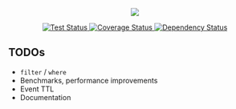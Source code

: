 <p align="center">
  <img src="http://s7.directupload.net/images/140604/97siii9z.png" />
</p>
<p align="center">
  <a href="https://travis-ci.org/logfirejs/logfire">
    <img src="http://img.shields.io/travis/logfirejs/logfire.svg" alt="Test Status" />
  </a>
  <a href="https://coveralls.io/r/logfirejs/logfire?branch=master">
    <img src="http://img.shields.io/coveralls/logfirejs/logfire/master.svg" alt="Coverage Status" />
  </a>
  <a href="https://gemnasium.com/logfirejs/logfire">
    <img src="http://img.shields.io/gemnasium/logfirejs/logfire.svg" alt="Dependency Status" />
  </a>
</p>

TODOs
-----

* `filter` / `where`
* Benchmarks, performance improvements
* Event TTL
* Documentation
